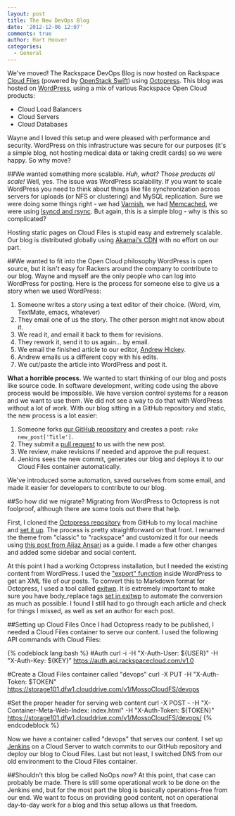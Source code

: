 ```yaml
---
layout: post
title: The New DevOps Blog
date: '2012-12-06 12:07'
comments: true
author: Hart Hoover
categories:
  - General
---
```

We've moved! The Rackspace DevOps Blog is now hosted on Rackspace [Cloud Files](http://www.rackspace.com/cloud/public/files/) (powered by [OpenStack Swift](http://www.openstack.org/software/openstack-storage/)) using [Octopress](http://octopress.org/). This blog was hosted on [WordPress](http://www.wordpress.org), using a mix of various Rackspace Open Cloud products:

* Cloud Load Balancers
* Cloud Servers
* Cloud Databases

Wayne and I loved this setup and were pleased with performance and security. WordPress on this infrastructure was secure for our purposes (it's a simple blog, not hosting medical data or taking credit cards) so we were happy. So why move?
<!-- more -->

##We wanted something more scalable.
*Huh, what? Those products all scale!* Well, yes. The issue was WordPress scalability. If you want to scale WordPress you need to think about things like file synchronization across servers for uploads (or NFS or clustering) and MySQL replication. Sure we were doing some things right - we had [Varnish](https://www.varnish-cache.org/), we had [Memcached](http://memcached.org/), we were using [lsyncd and rsync](http://code.google.com/p/lsyncd/). But again, this is a simple blog - why is this so complicated?

Hosting static pages on Cloud Files is stupid easy and extremely scalable. Our blog is distributed globally using [Akamai's CDN](http://www.rackspace.com/cloud/public/files/technology/?page=cdn) with no effort on our part.

##We wanted to fit into the Open Cloud philosophy
WordPress is open source, but it isn't easy for Rackers around the company to contribute to our blog. Wayne and myself are the only people who can log into WordPress for posting. Here is the process for someone else to give us a story when we used WordPress:

1. Someone writes a story using a text editor of their choice. (Word, vim, TextMate, emacs, whatever)
2. They email one of us the story. The other person might not know about it.
3. We read it, and email it back to them for revisions.
4. They rework it, send it to us again... by email.
5. We email the finished article to our editor, [Andrew Hickey](https://www.linkedin.com/in/andrewrhickey).
6. Andrew emails us a different copy with his edits.
7. We cut/paste the article into WordPress and post it.

**What a horrible process.** We wanted to start thinking of our blog and posts like source code. In software development, writing code using the above process would be impossible. We have version control systems for a reason and we want to use them. We did not see a way to do that with WordPress without a lot of work. With our blog sitting in a GitHub repository and static, the new process is a lot easier:

1. Someone forks [our GitHub repository](https://github.com/raxdevblog/devopsblog) and creates a post: `rake new_post['Title']`.
2. They submit a [pull request](https://help.github.com/articles/using-pull-requests) to us with the new post.
3. We review, make revisions if needed and approve the pull request.
4. Jenkins sees the new commit, generates our blog and deploys it to our Cloud Files container automatically.

We've introduced some automation, saved ourselves from some email, and made it easier for developers to contribute to our blog.

##So how did we migrate?
Migrating from WordPress to Octopress is not foolproof, although there are some tools out there that help.

First, I cloned the [Octopress repository](https://github.com/imathis/octopress) from GitHub to my local machine and [set it up](http://octopress.org/docs/setup/). The process is pretty straightforward on that front. I renamed the theme from "classic" to "rackspace" and customized it for our needs using [this post from Aijaz Ansari](http://aijazansari.com/2012/08/27/how-to-customize-octopress-theme/) as a guide. I made a few other changes and added some sidebar and social content.

At this point I had a working Octopress installation, but I needed the existing content from WordPress. I used the ["export" function](http://codex.wordpress.org/Tools_Export_Screen) inside WordPress to get an XML file of our posts. To convert this to Markdown format for Octopress, I used a tool called [exitwp](https://github.com/thomasf/exitwp). It is extremely important to make sure you have body_replace tags [set in exitwp](https://github.com/thomasf/exitwp/blob/master/config.yaml) to automate the conversion as much as possible. I found I still had to go through each article and check for things I missed, as well as set an author for each post.

##Setting up Cloud Files
Once I had Octopress ready to be published, I needed a Cloud Files container to serve our content. I used the following API commands with Cloud Files:

{% codeblock lang:bash %}
#Auth
curl -i -H "X-Auth-User: ${USER}" -H "X-Auth-Key: ${KEY}" https://auth.api.rackspacecloud.com/v1.0

#Create a Cloud Files container called "devops"
curl -X PUT -H "X-Auth-Token: $TOKEN" https://storage101.dfw1.clouddrive.com/v1/MossoCloudFS/devops

#Set the proper header for serving web content
curl -X POST - -H "X-Container-Meta-Web-Index: index.html" -H "X-Auth-Token: ${TOKEN}" https://storage101.dfw1.clouddrive.com/v1/MossoCloudFS/devops/
{% endcodeblock %}

Now we have a container called "devops" that serves our content. I set up [Jenkins](http://jenkins-ci.org/) on a Cloud Server to watch commits to our GitHub repository and deploy our blog to Cloud Files. Last but not least, I switched DNS from our old environment to the Cloud Files container.

##Shouldn't this blog be called NoOps now?
At this point, that case can probably be made. There is still some operational work to be done on the Jenkins end, but for the most part the blog is basically operations-free from our end. We want to focus on providing good content, not on operational day-to-day work for a blog and this setup allows us that freedom.
